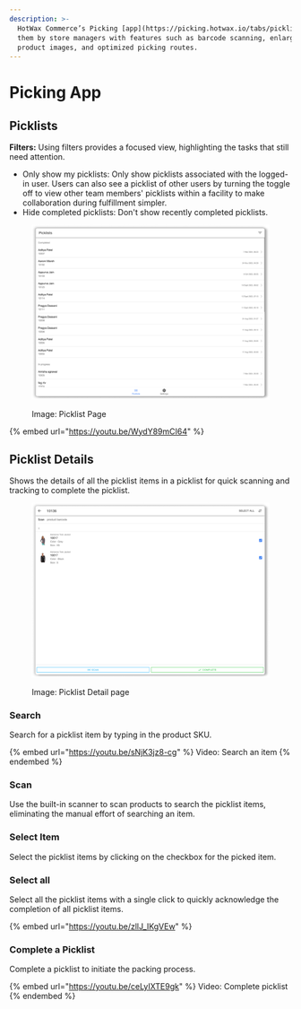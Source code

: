```yaml
---
description: >-
  HotWax Commerce’s Picking [app](https://picking.hotwax.io/tabs/picklists) allows users to manage the picklists assigned to
  them by store managers with features such as barcode scanning, enlarged
  product images, and optimized picking routes.
---
```


# Picking App



## Picklists

**Filters:** Using filters provides a focused view, highlighting the tasks that still need attention.

* Only show my picklists: Only show picklists associated with the logged-in user. Users can also see a picklist of other users by turning the toggle off to view other team members' picklists within a facility to make collaboration during fulfillment simpler.
* Hide completed picklists: Don't show recently completed picklists.

<figure><img src="../.gitbook/assets/1 12.png" alt=""><figcaption><p>Image: Picklist Page</p></figcaption></figure>

{% embed url="https://youtu.be/WydY89mCI64" %}

## Picklist Details

Shows the details of all the picklist items in a picklist for quick scanning and tracking to complete the picklist.

<figure><img src="../.gitbook/assets/picking.hotwax figma.png" alt=""><figcaption><p>Image: Picklist Detail page</p></figcaption></figure>

### Search

Search for a picklist item by typing in the product SKU.

{% embed url="https://youtu.be/sNjK3jz8-cg" %}
Video: Search an item
{% endembed %}

### Scan

Use the built-in scanner to scan products to search the picklist items, eliminating the manual effort of searching an item.

### Select Item

Select the picklist items by clicking on the checkbox for the picked item.

### Select all

Select all the picklist items with a single click to quickly acknowledge the completion of all picklist items.

{% embed url="https://youtu.be/zllJ_IKgVEw" %}

### Complete a Picklist

Complete a picklist to initiate the packing process.

{% embed url="https://youtu.be/ceLyIXTE9gk" %}
Video: Complete picklist
{% endembed %}
